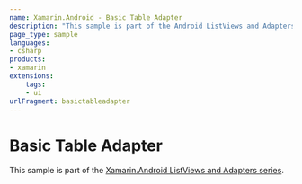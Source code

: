 ```yaml
---
name: Xamarin.Android - Basic Table Adapter
description: "This sample is part of the Android ListViews and Adapters series (UI)"
page_type: sample
languages:
- csharp
products:
- xamarin
extensions:
    tags:
    - ui
urlFragment: basictableadapter
---
```

# Basic Table Adapter

This sample is part of the [Xamarin.Android ListViews and Adapters series](https://docs.microsoft.com/xamarin/android/user-interface/layouts/list-view/).
